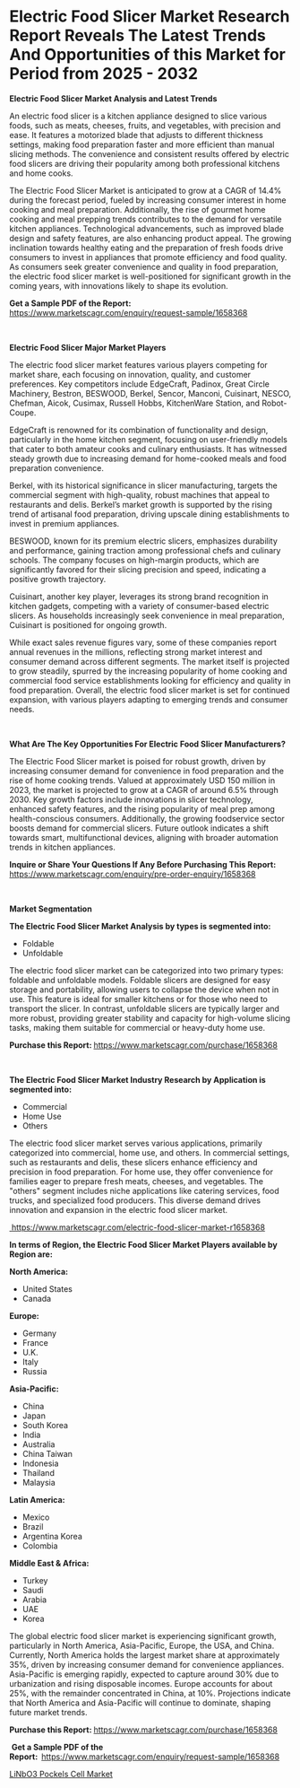 <p><h1>Electric Food Slicer Market Research Report Reveals The Latest Trends And Opportunities of this Market for Period from 2025 - 2032</h1></p><p><strong>Electric Food Slicer Market Analysis and Latest Trends</strong></p>
<p><p>An electric food slicer is a kitchen appliance designed to slice various foods, such as meats, cheeses, fruits, and vegetables, with precision and ease. It features a motorized blade that adjusts to different thickness settings, making food preparation faster and more efficient than manual slicing methods. The convenience and consistent results offered by electric food slicers are driving their popularity among both professional kitchens and home cooks.</p><p>The Electric Food Slicer Market is anticipated to grow at a CAGR of 14.4% during the forecast period, fueled by increasing consumer interest in home cooking and meal preparation. Additionally, the rise of gourmet home cooking and meal prepping trends contributes to the demand for versatile kitchen appliances. Technological advancements, such as improved blade design and safety features, are also enhancing product appeal. The growing inclination towards healthy eating and the preparation of fresh foods drive consumers to invest in appliances that promote efficiency and food quality. As consumers seek greater convenience and quality in food preparation, the electric food slicer market is well-positioned for significant growth in the coming years, with innovations likely to shape its evolution.</p></p>
<p><strong>Get a Sample PDF of the Report:&nbsp;</strong> <a href="https://www.marketscagr.com/enquiry/request-sample/1658368?utm_campaign=3578&utm_medium=2&utm_source=Github&utm_content=ia&utm_term=08042025&utm_id=electric-food-slicer">https://www.marketscagr.com/enquiry/request-sample/1658368</a></p>
<p>&nbsp;</p>
<p><strong>Electric Food Slicer Major Market Players</strong></p>
<p><p>The electric food slicer market features various players competing for market share, each focusing on innovation, quality, and customer preferences. Key competitors include EdgeCraft, Padinox, Great Circle Machinery, Bestron, BESWOOD, Berkel, Sencor, Manconi, Cuisinart, NESCO, Chefman, Aicok, Cusimax, Russell Hobbs, KitchenWare Station, and Robot-Coupe.</p><p>EdgeCraft is renowned for its combination of functionality and design, particularly in the home kitchen segment, focusing on user-friendly models that cater to both amateur cooks and culinary enthusiasts. It has witnessed steady growth due to increasing demand for home-cooked meals and food preparation convenience.</p><p>Berkel, with its historical significance in slicer manufacturing, targets the commercial segment with high-quality, robust machines that appeal to restaurants and delis. Berkel’s market growth is supported by the rising trend of artisanal food preparation, driving upscale dining establishments to invest in premium appliances.</p><p>BESWOOD, known for its premium electric slicers, emphasizes durability and performance, gaining traction among professional chefs and culinary schools. The company focuses on high-margin products, which are significantly favored for their slicing precision and speed, indicating a positive growth trajectory.</p><p>Cuisinart, another key player, leverages its strong brand recognition in kitchen gadgets, competing with a variety of consumer-based electric slicers. As households increasingly seek convenience in meal preparation, Cuisinart is positioned for ongoing growth.</p><p>While exact sales revenue figures vary, some of these companies report annual revenues in the millions, reflecting strong market interest and consumer demand across different segments. The market itself is projected to grow steadily, spurred by the increasing popularity of home cooking and commercial food service establishments looking for efficiency and quality in food preparation. Overall, the electric food slicer market is set for continued expansion, with various players adapting to emerging trends and consumer needs.</p></p>
<p>&nbsp;</p>
<p><strong>What Are The Key Opportunities For Electric Food Slicer Manufacturers?</strong></p>
<p><p>The Electric Food Slicer market is poised for robust growth, driven by increasing consumer demand for convenience in food preparation and the rise of home cooking trends. Valued at approximately USD 150 million in 2023, the market is projected to grow at a CAGR of around 6.5% through 2030. Key growth factors include innovations in slicer technology, enhanced safety features, and the rising popularity of meal prep among health-conscious consumers. Additionally, the growing foodservice sector boosts demand for commercial slicers. Future outlook indicates a shift towards smart, multifunctional devices, aligning with broader automation trends in kitchen appliances.</p></p>
<p><strong>Inquire or Share Your Questions If Any Before Purchasing This Report:</strong> <a href="https://www.marketscagr.com/enquiry/pre-order-enquiry/1658368?utm_campaign=3578&utm_medium=2&utm_source=Github&utm_content=ia&utm_term=08042025&utm_id=electric-food-slicer">https://www.marketscagr.com/enquiry/pre-order-enquiry/1658368</a></p>
<p>&nbsp;</p>
<p><strong>Market Segmentation</strong></p>
<p><strong>The Electric Food Slicer Market Analysis by types is segmented into:</strong></p>
<p><ul><li>Foldable</li><li>Unfoldable</li></ul></p>
<p><p>The electric food slicer market can be categorized into two primary types: foldable and unfoldable models. Foldable slicers are designed for easy storage and portability, allowing users to collapse the device when not in use. This feature is ideal for smaller kitchens or for those who need to transport the slicer. In contrast, unfoldable slicers are typically larger and more robust, providing greater stability and capacity for high-volume slicing tasks, making them suitable for commercial or heavy-duty home use.</p></p>
<p><strong>Purchase this Report:&nbsp;</strong><a href="https://www.marketscagr.com/purchase/1658368?utm_campaign=3578&utm_medium=2&utm_source=Github&utm_content=ia&utm_term=08042025&utm_id=electric-food-slicer">https://www.marketscagr.com/purchase/1658368</a></p>
<p>&nbsp;</p>
<p><strong>The Electric Food Slicer Market Industry Research by Application is segmented into:</strong></p>
<p><ul><li>Commercial</li><li>Home Use</li><li>Others</li></ul></p>
<p><p>The electric food slicer market serves various applications, primarily categorized into commercial, home use, and others. In commercial settings, such as restaurants and delis, these slicers enhance efficiency and precision in food preparation. For home use, they offer convenience for families eager to prepare fresh meats, cheeses, and vegetables. The "others" segment includes niche applications like catering services, food trucks, and specialized food producers. This diverse demand drives innovation and expansion in the electric food slicer market.</p></p>
<p><a href="https://www.marketscagr.com/electric-food-slicer-market-r1658368?utm_campaign=3578&utm_medium=2&utm_source=Github&utm_content=ia&utm_term=08042025&utm_id=electric-food-slicer">&nbsp;https://www.marketscagr.com/electric-food-slicer-market-r1658368</a></p>
<p><strong>In terms of Region, the Electric Food Slicer Market Players available by Region are:</strong></p>
<p>
    <p> <strong> North America: </strong>
        <ul>
            <li>United States</li>
            <li>Canada</li>
        </ul>
        </p> 
    <p> <strong> Europe: </strong>
        <ul>
            <li>Germany</li>
            <li>France</li>
            <li>U.K.</li>
            <li>Italy</li>
            <li>Russia</li>
        </ul>
        </p> 
    <p> <strong> Asia-Pacific: </strong>
        <ul>
            <li>China</li>
            <li>Japan</li>
            <li>South Korea</li>
            <li>India</li>
            <li>Australia</li>
            <li>China Taiwan</li>
            <li>Indonesia</li>
            <li>Thailand</li>
            <li>Malaysia</li>
        </ul>
        </p> 
    <p> <strong> Latin America: </strong>
        <ul>
            <li>Mexico</li>
            <li>Brazil</li>
            <li>Argentina Korea</li>
            <li>Colombia</li>
        </ul>
        </p> 
    <p> <strong> Middle East & Africa: </strong>
        <ul>
            <li>Turkey</li>
            <li>Saudi</li>
            <li>Arabia</li>
            <li>UAE</li>
            <li>Korea</li>
        </ul>
    </p>
    </p>
<p><p>The global electric food slicer market is experiencing significant growth, particularly in North America, Asia-Pacific, Europe, the USA, and China. Currently, North America holds the largest market share at approximately 35%, driven by increasing consumer demand for convenience appliances. Asia-Pacific is emerging rapidly, expected to capture around 30% due to urbanization and rising disposable incomes. Europe accounts for about 25%, with the remainder concentrated in China, at 10%. Projections indicate that North America and Asia-Pacific will continue to dominate, shaping future market trends.</p></p>
<p><strong>Purchase this Report: </strong><a href="https://www.marketscagr.com/purchase/1658368?utm_campaign=3578&utm_medium=2&utm_source=Github&utm_content=ia&utm_term=08042025&utm_id=electric-food-slicer">https://www.marketscagr.com/purchase/1658368</a></p>
<p>&nbsp;<strong>Get a Sample PDF of the Report:&nbsp;&nbsp;</strong><a href="https://www.marketscagr.com/enquiry/request-sample/1658368?utm_campaign=3578&utm_medium=2&utm_source=Github&utm_content=ia&utm_term=08042025&utm_id=electric-food-slicer">https://www.marketscagr.com/enquiry/request-sample/1658368</a></p>
<p><strong></strong></p>
<p><p><a href="https://github.com/seibttullyjh/Market-Research-Report-List-1/blob/main/linbo3-pockels-cell-market.md?utm_campaign=3578&utm_medium=2&utm_source=Github&utm_content=ia&utm_term=08042025&utm_id=electric-food-slicer">LiNbO3 Pockels Cell Market</a></p></p>